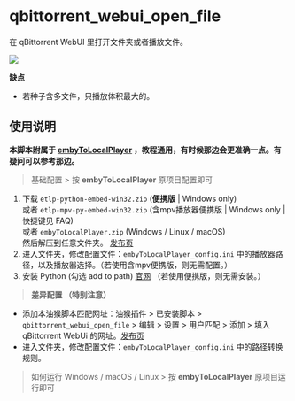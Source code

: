 # qbittorrent\_webui\_open_file

在 qBittorrent WebUI 里打开文件夹或者播放文件。

![](https://github.com/kjtsune/embyToLocalPlayer/raw/main/qbittorrent_webui_open_file/qbittorrent_webui_open_file.png)

**缺点**

* 若种子含多文件，只播放体积最大的。

## 使用说明

**本脚本附属于 [embyToLocalPlayer](https://greasyfork.org/zh-CN/scripts/448648-embytolocalplayer)
，教程通用，有时候那边会更准确一点。有疑问可以参考那边。**


> 基础配置 > 按 **embyToLocalPlayer** 原项目配置即可

1. 下载 `etlp-python-embed-win32.zip` (**便携版** | Windows only)   
   或者 `etlp-mpv-py-embed-win32.zip` (含mpv播放器便携版 | Windows only | 快捷键见 FAQ)  
   或者 `embyToLocalPlayer.zip` (Windows / Linux / macOS)  
   然后解压到任意文件夹。 [发布页](https://github.com/kjtsune/embyToLocalPlayer/releases)
2. 进入文件夹，修改配置文件：`embyToLocalPlayer_config.ini` 中的播放器路径，以及播放器选择。（若使用含mpv便携版，则无需配置。）
3. 安装 Python (勾选 add to path) [官网](https://www.python.org/downloads/)
   （若使用便携版，则无需安装。）

> **差异配置 （特别注意）**

* 添加本油猴脚本匹配网址：油猴插件 > 已安装脚本 > `qbittorrent_webui_open_file` > 编辑 >
  设置 > 用户匹配 > 添加 > 填入 qBittorrent WebUi
  的网址。[发布页](https://greasyfork.org/zh-CN/scripts/450015-qbittorrent-webui-open-file)
* 进入文件夹，修改配置文件：`embyToLocalPlayer_config.ini` 中的路径转换规则。

> 如何运行 Windows / macOS / Linux > 按 **embyToLocalPlayer** 原项目运行即可

